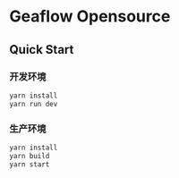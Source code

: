 # Geaflow Opensource

## Quick Start

### 开发环境
```bash 
yarn install
yarn run dev
```

### 生产环境
```bash 
yarn install
yarn build
yarn start
```
